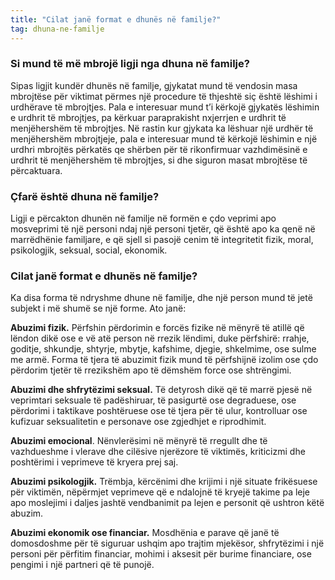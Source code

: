```yaml
---
title: "Cilat janë format e dhunës në familje?"
tag: dhuna-ne-familje
---
```


### Si mund të më mbrojë ligji nga dhuna në familje?

Sipas ligjit kundër dhunës në familje, gjykatat mund të vendosin masa mbrojtëse për viktimat përmes një procedure të thjeshtë siç është lëshimi i urdhërave të mbrojtjes. Pala e interesuar mund t’i kërkojë gjykatës lëshimin e urdhrit të mbrojtjes, pa kërkuar paraprakisht nxjerrjen e urdhrit të menjëhershëm të mbrojtjes.
Në rastin kur gjykata ka lëshuar një urdhër të menjëhershëm mbrojtjeje, pala e interesuar mund të kërkojë lëshimin e një urdhri mbrojtës përkatës qe shërben për të rikonfirmuar vazhdimësinë e urdhrit të menjëhershëm të mbrojtjes, si dhe siguron masat mbrojtëse të përcaktuara.

### Çfarë është dhuna në familje?

Ligji e përcakton dhunën në familje në formën e çdo veprimi apo mosveprimi të një personi ndaj një personi tjetër, që është apo ka qenë në marrëdhënie familjare, e që sjell si pasojë cenim të integritetit fizik, moral, psikologjik, seksual, social, ekonomik.

### Cilat janë format e dhunës në familje?

Ka disa forma të ndryshme dhune në familje, dhe një person mund të jetë subjekt i më shumë se një forme. Ato janë:

**Abuzimi fizik.** Përfshin përdorimin e forcës fizike në mënyrë të atillë që lëndon dikë ose e vë atë person në rrezik lëndimi, duke përfshirë: rrahje, goditje, shkundje, shtyrje, mbytje, kafshime, djegie, shkelmime, ose sulme me armë. Forma të tjera të abuzimit fizik mund të përfshijnë izolim ose çdo përdorim tjetër të rrezikshëm apo të dëmshëm force ose shtrëngimi.

**Abuzimi dhe shfrytëzimi seksual.** Të detyrosh dikë që të marrë pjesë në veprimtari seksuale të padëshiruar, të pasigurtë ose degraduese, ose përdorimi i taktikave poshtëruese ose të tjera për të ulur, kontrolluar ose kufizuar seksualitetin e personave ose zgjedhjet e riprodhimit.

**Abuzimi emocional**. Nënvlerësimi në mënyrë të rregullt dhe të vazhdueshme i vlerave dhe cilësive njerëzore të viktimës, kriticizmi dhe poshtërimi i veprimeve të kryera prej saj.

**Abuzimi psikologjik.** Trëmbja, kërcënimi dhe krijimi i një situate frikësuese për viktimën, nëpërmjet veprimeve që e ndalojnë të kryejë takime pa leje apo moslejimi i daljes jashtë vendbanimit pa lejen e personit që ushtron këtë abuzim.

**Abuzimi ekonomik ose financiar.** Mosdhënia e parave që janë të domosdoshme për të siguruar ushqim apo trajtim mjekësor, shfrytëzimi i një personi për përfitim financiar, mohimi i aksesit për burime financiare, ose pengimi i një partneri që të punojë.
